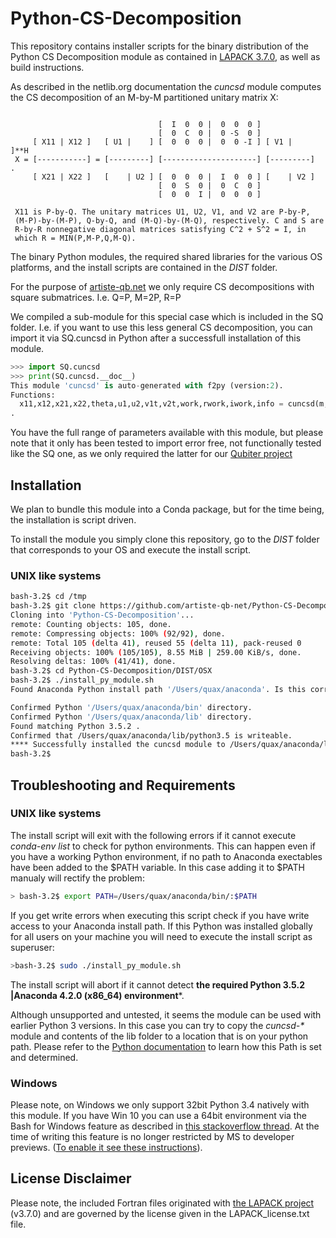 # Python-CS-Decomposition
This repository contains installer scripts for the binary distribution of the Python CS Decomposition module as contained in [LAPACK 3.7.0](https://goo.gl/z2Nzvi), as well as build instructions.

As described in the netlib.org documentation the _cuncsd_ module computes the CS decomposition of an M-by-M partitioned unitary matrix X:
```

                                 [  I  0  0 |  0  0  0 ]
                                 [  0  C  0 |  0 -S  0 ]
     [ X11 | X12 ]   [ U1 |    ] [  0  0  0 |  0  0 -I ] [ V1 |    ]**H
 X = [-----------] = [---------] [---------------------] [---------]   .
     [ X21 | X22 ]   [    | U2 ] [  0  0  0 |  I  0  0 ] [    | V2 ]
                                 [  0  S  0 |  0  C  0 ]
                                 [  0  0  I |  0  0  0 ]

 X11 is P-by-Q. The unitary matrices U1, U2, V1, and V2 are P-by-P,
 (M-P)-by-(M-P), Q-by-Q, and (M-Q)-by-(M-Q), respectively. C and S are
 R-by-R nonnegative diagonal matrices satisfying C^2 + S^2 = I, in
 which R = MIN(P,M-P,Q,M-Q).
```
The binary Python modules, the required shared libraries for the various OS platforms, and the install scripts are contained in the _DIST_ folder.

For the purpose of [artiste-qb.net](http://artiste-qb.net) we only require CS decompositions with square submatrices. I.e. Q=P, M=2P, R=P

We compiled a sub-module for this special case which is included in the SQ folder.  I.e. if you want to use this less general CS decomposition, you can import it via SQ.cuncsd in Python after a successfull installation of this module. 
```python
>>> import SQ.cuncsd 
>>> print(SQ.cuncsd.__doc__)
This module 'cuncsd' is auto-generated with f2py (version:2).
Functions:
  x11,x12,x21,x22,theta,u1,u2,v1t,v2t,work,rwork,iwork,info = cuncsd(m,p,q,x11,ldx11,x12,ldx12,x21,ldx21,x22,ldx22,ldu1,ldu2,ldv1t,ldv2t,lwork,lrwork,jobu1='Y',jobu2='Y',jobv1t='Y',jobv2t='Y',trans='T',signs='O',credit=0)
.
```
You have the full range of parameters available with this module, but please note that it only has been tested to import error free, not functionally tested like the SQ one, as we only required the latter for our [Qubiter project](https://github.com/artiste-qb-net/qubiter)

## Installation
We plan to bundle this module into a Conda package, but for the time being, the installation is script driven.

To install the module you simply clone this repository, go to the _DIST_ folder that corresponds to your OS and execute the install script.

### UNIX like systems

```bash
bash-3.2$ cd /tmp
bash-3.2$ git clone https://github.com/artiste-qb-net/Python-CS-Decomposition.git
Cloning into 'Python-CS-Decomposition'...
remote: Counting objects: 105, done.
remote: Compressing objects: 100% (92/92), done.
remote: Total 105 (delta 41), reused 55 (delta 11), pack-reused 0
Receiving objects: 100% (105/105), 8.55 MiB | 259.00 KiB/s, done.
Resolving deltas: 100% (41/41), done.
bash-3.2$ cd Python-CS-Decomposition/DIST/OSX
bash-3.2$ ./install_py_module.sh 
Found Anaconda Python install path '/Users/quax/anaconda'. Is this correct? [Y|n]

Confirmed Python '/Users/quax/anaconda/bin' directory.
Confirmed Python '/Users/quax/anaconda/lib' directory.
Found matching Python 3.5.2 .
Confirmed that /Users/quax/anaconda/lib/python3.5 is writeable.
**** Successfully installed the cuncsd module to /Users/quax/anaconda/lib/python3.5 ****
bash-3.2$ 
```
## Troubleshooting and Requirements

### UNIX like systems

The install script will exit with the following errors if it cannot execute *conda-env list* to check for python environments. This can happen even if you have a working Python environment, if no path to Anaconda exectables have been added to the $PATH variable. In this case adding it to $PATH manualy will rectify the problem:

```bash
> bash-3.2$ export PATH=/Users/quax/anaconda/bin/:$PATH 
```
If you get write errors when executing this script check if you have write access to your Anaconda install path. If this Python was installed globally for all users on your machine you will need to execute the install script as superuser:
```bash
>bash-3.2$ sudo ./install_py_module.sh 
```
The install script will abort if it cannot detect **the required Python 3.5.2 |Anaconda 4.2.0 (x86_64) environment***.

Although unsupported and untested, it seems the module can be used with earlier Python 3 versions.  In this case you can try to copy the _cuncsd-*_ module and contents of the lib folder to a location that is on your python path. Please refer to the [Python documentation](https://docs.python.org/3/library/sys.html#sys.path) to learn how this Path is set and determined.  

### Windows

Please note, on Windows we only support 32bit Python 3.4 natively with this module.  If you have Win 10 you can use a 64bit environment via the Bash for Windows feature as described in [this stackoverflow thread](https://goo.gl/LKSNmd). At the time of writing this feature is no longer restricted by MS to developer previews. ([To enable it see these instructions](https://goo.gl/a1b7vK)).

## License Disclaimer

Please note, the included Fortran files originated with [the LAPACK project](http://www.netlib.org/lapack/) (v3.7.0) and are governed by the license given in the LAPACK_license.txt file.
